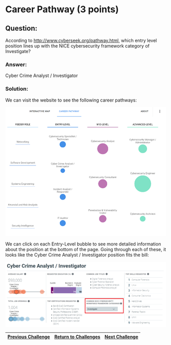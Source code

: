 # Career Pathway (3 points)

## Question:

According to http://www.cyberseek.org/pathway.html, which entry level position lines up with the NICE cybersecurity framework category of Investigate?

### Answer:

Cyber Crime Analyst / Investigator

### Solution:

We can visit the website to see the following career pathways:

[![website.png](website.png)](http://www.cyberseek.org/pathway.html)

We can click on each Entry-Level bubble to see more detailed information about the position at the bottom of the page. Going through each of these, it looks like the Cyber Crime Analyst / Investigator position fits the bill:

![investigator.png](investigator.png)

| [Previous Challenge](/Challenges/Collect-And-Operate/7) | [Return to Challenges](/Challenges/../../../#modules) | [Next Challenge](/Challenges/Investigate/2) |
| :------- | :-----: | ------: |